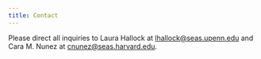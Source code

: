 ```yaml
---
title: Contact
---
```


Please direct all inquiries to Laura Hallock at [lhallock@seas.upenn.edu](lhallock@seas.upenn.edu) and Cara M. Nunez at [cnunez@seas.harvard.edu](cnunez@seas.harvard.edu).
